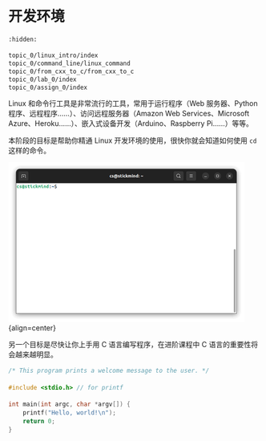 # 开发环境

```{toctree}
:hidden:

topic_0/linux_intro/index
topic_0/command_line/linux_command
topic_0/from_cxx_to_c/from_cxx_to_c
topic_0/lab_0/index
topic_0/assign_0/index
```

Linux 和命令行工具是非常流行的工具，常用于运行程序（Web 服务器、Python 程序、远程程序……）、访问远程服务器（Amazon Web Services、Microsoft Azure、Heroku……）、嵌入式设备开发（Arduino、Raspberry Pi……）等等。

本阶段的目标是帮助你精通 Linux 开发环境的使用，很快你就会知道如何使用 `cd` 这样的命令。

![terminal](./topic_0/command_line/assets/terminal.png){align=center}

另一个目标是尽快让你上手用 C 语言编写程序，在进阶课程中 C 语言的重要性将会越来越明显。

```c
/* This program prints a welcome message to the user. */

#include <stdio.h> // for printf

int main(int argc, char *argv[]) { 
    printf("Hello, world!\n"); 
    return 0;
}
```
